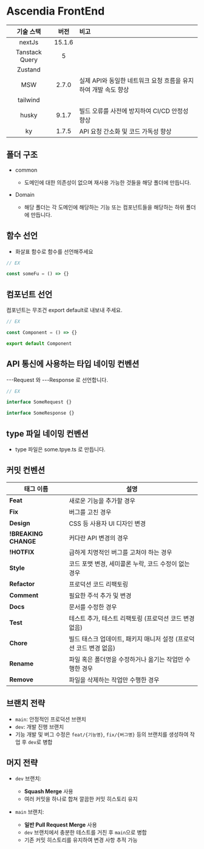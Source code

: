 # Ascendia FrontEnd

|   기술 스택    |  버전  | 비고                                                           |
| :------------: | :----: | :------------------------------------------------------------- |
|     nextJs     | 15.1.6 |
| Tanstack Query |   5    |
|    Zustand     |
|      MSW       | 2.7.0  | 실제 API와 동일한 네트워크 요청 흐름을 유지하여 개발 속도 향상 |
|    tailwind    |
|     husky      | 9.1.7  | 빌드 오류를 사전에 방지하여 CI/CD 안정성 향상                  |
|       ky       | 1.7.5  | API 요청 간소화 및 코드 가독성 향상                            |

## 폴더 구조

- common

  - 도메인에 대한 의존성이 없으며 재사용 가능한 것들을 해당 폴더에 만듭니다.

- Domain
  - 해당 폴더는 각 도메인에 해당하는 기능 또는 컴포넌트들을 해당하는 하위 폴더에 만듭니다.

## 함수 선언

- 화살표 함수로 함수를 선언해주세요

```typescript
// EX

const someFu = () => {}
```

## 컴포넌트 선언

컴포넌트는 무조건 export default로 내보내 주세요.

```typescript
// EX

const Component = () => {}

export default Component
```

## API 통신에 사용하는 타입 네이밍 컨벤션

---Request 와 ---Response 로 선언합니다.

```typescript
// EX

interface SomeRequest {}

interface SomeResponse {}
```

## type 파일 네이밍 컨벤션

- type 파일은 some.tpye.ts 로 만듭니다.

## 커밋 컨벤션

| 태그 이름            | 설명                                                               |
| -------------------- | ------------------------------------------------------------------ |
| **Feat**             | 새로운 기능을 추가할 경우                                          |
| **Fix**              | 버그를 고친 경우                                                   |
| **Design**           | CSS 등 사용자 UI 디자인 변경                                       |
| **!BREAKING CHANGE** | 커다란 API 변경의 경우                                             |
| **!HOTFIX**          | 급하게 치명적인 버그를 고쳐야 하는 경우                            |
| **Style**            | 코드 포맷 변경, 세미콜론 누락, 코드 수정이 없는 경우               |
| **Refactor**         | 프로덕션 코드 리팩토링                                             |
| **Comment**          | 필요한 주석 추가 및 변경                                           |
| **Docs**             | 문서를 수정한 경우                                                 |
| **Test**             | 테스트 추가, 테스트 리팩토링 (프로덕션 코드 변경 없음)             |
| **Chore**            | 빌드 태스크 업데이트, 패키지 매니저 설정 (프로덕션 코드 변경 없음) |
| **Rename**           | 파일 혹은 폴더명을 수정하거나 옮기는 작업만 수행한 경우            |
| **Remove**           | 파일을 삭제하는 작업만 수행한 경우                                 |

## 브랜치 전략

- `main`: 안정적인 프로덕션 브랜치
- `dev`: 개발 진행 브랜치
- 기능 개발 및 버그 수정은 `feat/{기능명}`, `fix/{버그명}` 등의 브랜치를 생성하여 작업 후 `dev`로 병합

## 머지 전략

- `dev` 브랜치:

  - **Squash Merge** 사용
  - 여러 커밋을 하나로 합쳐 깔끔한 커밋 히스토리 유지

- `main` 브랜치:
  - **일반 Pull Request Merge** 사용
  - `dev` 브랜치에서 충분한 테스트를 거친 후 `main`으로 병합
  - 기존 커밋 히스토리를 유지하여 변경 사항 추적 가능
